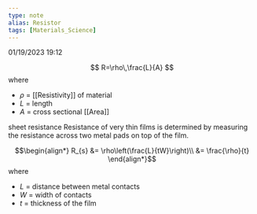 ```yaml
---
type: note
alias: Resistor
tags: [Materials_Science]
---
```

01/19/2023 19:12

  



$$
R=\rho\,\frac{L}{A}
$$
where
- $\rho$ = [[Resistivity]] of material
- $L$ = length 
- $A$ = cross sectional [[Area]]


sheet resistance
Resistance of very thin films is determined by measuring the resistance across two metal pads on top of the film. 

$$\begin{align*}
R_{s} &= \rho\left(\frac{L}{tW}\right)\\
&= \frac{\rho}{t}
\end{align*}$$
where 
- $L$ = distance between metal contacts
- $W$ = width of contacts
- $t$ = thickness of the film
